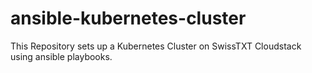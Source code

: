 # ansible-kubernetes-cluster
This Repository sets up a Kubernetes Cluster on SwissTXT Cloudstack using ansible playbooks.
